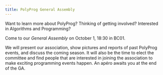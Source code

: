 ```yaml
---
title: PolyProg General Assembly
---
```


Want to learn more about PolyProg? Thinking of getting involved? Interested in Algorithms and Programming?

Come to our *General Assembly* on October 1, 18:30 in BC01.

We will present our association, show pictures and reports of past PolyProg events, and discuss the coming season. It will also be the time to elect the committee and find people that are interested in joining the association to make exciting programming events happen. An apéro awaits you at the end of the GA.

